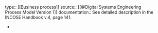 type:: [[Business process]]
source:: [[@Digital Systems Engineering Process Model Version 1]]
documentation:: See detailed description in the INCOSE Handbook v.4, page 141.

-